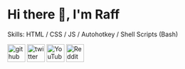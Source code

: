 # Hi there 👋, I'm Raff

Skills: HTML / CSS / JS / Autohotkey / Shell Scripts (Bash)

[<img src='https://cdn.jsdelivr.net/npm/simple-icons@3.0.1/icons/github.svg' alt='github' height='40'>](https://github.com/ha7ak3)  [<img src='https://cdn.jsdelivr.net/npm/simple-icons@3.0.1/icons/twitter.svg' alt='twitter' height='40'>](https://twitter.com/RaffRodriiguez)  [<img src='https://cdn.jsdelivr.net/npm/simple-icons@3.0.1/icons/youtube.svg' alt='YouTube' height='40'>](https://www.youtube.com/channel/UCp3rwnkfyuG4xk54YB_dkYQ)  [<img src='https://cdn.jsdelivr.net/npm/simple-icons@3.0.1/icons/reddit.svg' alt='Reddit' height='40'>](https://www.reddit.com/user/ha7ak3)  

